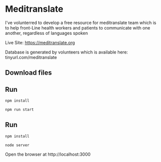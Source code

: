 # Meditranslate
I've volunterred to develop a free resource for meditranslate team which is to help front-Line health workers and patients to communicate with one another, regardless of languages spoken

Live Site: https://meditranslate.org

Database is generated by volunteers which is available here: tinyurl.com/meditranslate


## Download files

## Run

```sh
npm install
```

```sh
npm run start
```

## Run

```sh
npm install
```

```sh
node server
```
Open the browser at http://localhost:3000

